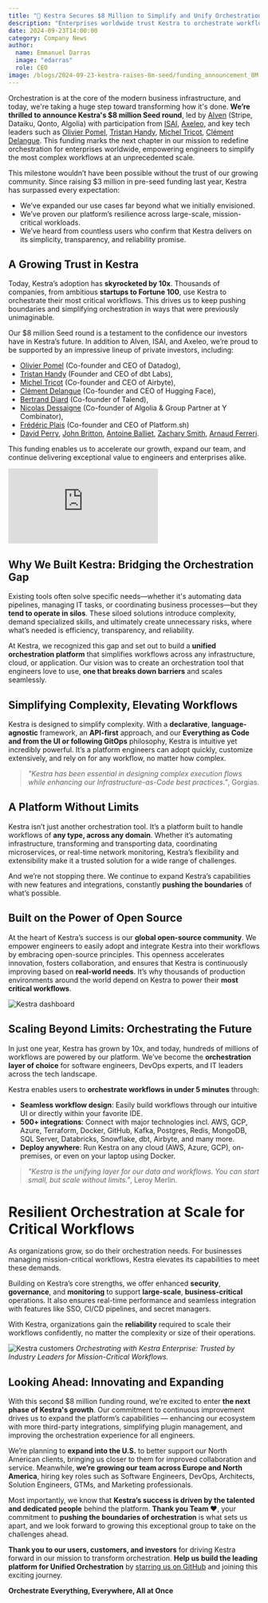 ```yaml
---
title: "🚀 Kestra Secures $8 Million to Simplify and Unify Orchestration for All Engineers"
description: "Enterprises worldwide trust Kestra to orchestrate workflows at any scale, and today, we are proud to announce our seed round, a testament to the strong adoption and confidence in our platform’s ability to power critical operations across industries."
date: 2024-09-23T14:00:00
category: Company News
author:
  name: Emmanuel Darras
  image: "edarras"
  role: CEO
image: /blogs/2024-09-23-kestra-raises-8m-seed/funding_announcement_8M.jpg
---
```


Orchestration is at the core of the modern business infrastructure, and today, we're taking a huge step toward transforming how it's done. **We’re thrilled to announce Kestra's $8 million Seed round**, led by [Alven](https://alven.co/) (Stripe, Dataiku, Qonto, Algolia) with participation from [ISAI](https://www.isai.fr/), [Axeleo](https://www.axc.vc/), and key tech leaders such as [Olivier Pomel](https://www.linkedin.com/in/olivierpomel/), [Tristan Handy](https://www.linkedin.com/in/tristanhandy), [Michel Tricot](https://www.linkedin.com/in/micheltricot/), [Clément Delangue](https://www.linkedin.com/in/clementdelangue). This funding marks the next chapter in our mission to redefine orchestration for enterprises worldwide, empowering engineers to simplify the most complex workflows at an unprecedented scale.

This milestone wouldn’t have been possible without the trust of our growing community. Since raising $3 million in pre-seed funding last year, Kestra has surpassed every expectation:

- We’ve expanded our use cases far beyond what we initially envisioned.
- We’ve proven our platform’s resilience across large-scale, mission-critical workloads.
- We’ve heard from countless users who confirm that Kestra delivers on its simplicity, transparency, and reliability promise.

## A Growing Trust in Kestra

Today, Kestra’s adoption has **skyrocketed by 10x**. Thousands of companies, from ambitious **startups to Fortune 100**, use Kestra to orchestrate their most critical workflows. This drives us to keep pushing boundaries and simplifying orchestration in ways that were previously unimaginable.

Our $8 million Seed round is a testament to the confidence our investors have in Kestra’s future. In addition to Alven, ISAI, and Axeleo, we’re proud to be supported by an impressive lineup of private investors, including:

- [Olivier Pomel](https://www.linkedin.com/in/olivierpomel/) (Co-founder and CEO of Datadog),
- [Tristan Handy](https://www.linkedin.com/in/tristanhandy) (Founder and CEO of dbt Labs),
- [Michel Tricot](https://www.linkedin.com/in/micheltricot/) (Co-founder and CEO of Airbyte),
- [Clément Delangue](https://www.linkedin.com/in/clementdelangue) (Co-founder and CEO of Hugging Face),
- [Bertrand Diard](https://www.linkedin.com/in/bertranddiard) (Co-founder of Talend),
- [Nicolas Dessaigne](https://www.linkedin.com/in/nicolasdessaigne/) (Co-founder of Algolia & Group Partner at Y Combinator),
- [Frédéric Plais](https://www.linkedin.com/in/fplais/) (Co-founder and CEO of Platform.sh)
- [David Perry](https://www.linkedin.com/in/david-perry-8ab707/), [John Britton](https://www.linkedin.com/in/johndbritton/), [Antoine Balliet](https://www.linkedin.com/in/antoineballiet/), [Zachary Smith](https://www.linkedin.com/in/zsmith/), [Arnaud Ferreri](https://www.linkedin.com/in/arnaudferreri/).


This funding enables us to accelerate our growth, expand our team, and continue delivering exceptional value to engineers and enterprises alike.

<div class="video-container">
<iframe src="https://www.youtube.com/embed/kf1kSEyjErA?si=fuD04NhbaR4OvlVH" title="YouTube video player" frameborder="0" allow="accelerometer; autoplay; clipboard-write; encrypted-media; gyroscope; picture-in-picture; web-share" referrerpolicy="strict-origin-when-cross-origin" allowfullscreen></iframe>
</div>

## Why We Built Kestra: Bridging the Orchestration Gap

Existing tools often solve specific needs—whether it's automating data pipelines, managing IT tasks, or coordinating business processes—but they **tend to operate in silos**. These siloed solutions introduce complexity, demand specialized skills, and ultimately create unnecessary risks, where what’s needed is efficiency, transparency, and reliability.

At Kestra, we recognized this gap and set out to build a **unified orchestration platform** that simplifies workflows across any infrastructure, cloud, or application. Our vision was to create an orchestration tool that engineers love to use, **one that breaks down barriers** and scales seamlessly.

## Simplifying Complexity, Elevating Workflows

Kestra is designed to simplify complexity. With a **declarative**, **language-agnostic** framework, an **API-first** approach, and our **Everything as Code and from the UI or following GitOps** philosophy, Kestra is intuitive yet incredibly powerful. It’s a platform engineers can adopt quickly, customize extensively, and rely on for any workflow, no matter how complex.

> _"Kestra has been essential in designing complex execution flows while enhancing our Infrastructure-as-Code best practices."_, Gorgias.

## A Platform Without Limits

Kestra isn’t just another orchestration tool. It’s a platform built to handle workflows of **any type, across any domain**. Whether it’s automating infrastructure, transforming and transporting data, coordinating microservices, or real-time network monitoring, Kestra’s flexibility and extensibility make it a trusted solution for a wide range of challenges.


And we’re not stopping there. We continue to expand Kestra’s capabilities with new features and integrations, constantly **pushing the boundaries** of what’s possible.

## Built on the Power of Open Source

At the heart of Kestra’s success is our **global open-source community**. We empower engineers to easily adopt and integrate Kestra into their workflows by embracing open-source principles. This openness accelerates innovation, fosters collaboration, and ensures that Kestra is continuously improving based on **real-world needs**. It’s why thousands of production environments around the world depend on Kestra to power their **most critical workflows**.

![Kestra dashboard](/blogs/2024-09-23-kestra-raises-8m-seed/dashboard.jpg)

## Scaling Beyond Limits: Orchestrating the Future

In just one year, Kestra has grown by 10x, and today, hundreds of millions of workflows are powered by our platform. We’ve become the **orchestration layer of choice** for software engineers, DevOps experts, and IT leaders across the tech landscape.

Kestra enables users to **orchestrate workflows in under 5 minutes** through:

- **Seamless workflow design**: Easily build workflows through our intuitive UI or directly within your favorite IDE.
- **500+ integrations**: Connect with major technologies incl. AWS, GCP, Azure, Terraform, Docker, GitHub, Kafka, Postgres, Redis, MongoDB, SQL Server, Databricks, Snowflake, dbt, Airbyte, and many more.
- **Deploy anywhere**: Run Kestra on any cloud (AWS, Azure, GCP), on-premises, or even on your laptop using Docker.


> _"Kestra is the unifying layer for our data and workflows. You can start small, but scale without limits."_, Leroy Merlin.

# Resilient Orchestration at Scale for Critical Workflows

As organizations grow, so do their orchestration needs. For businesses managing mission-critical workflows, Kestra elevates its capabilities to meet these demands.

Building on Kestra’s core strengths, we offer enhanced **security**, **governance**, and **monitoring** to support **large-scale**, **business-critical** operations. It also ensures real-time performance and seamless integration with features like SSO, CI/CD pipelines, and secret managers.

With Kestra, organizations gain the **reliability** required to scale their workflows confidently, no matter the complexity or size of their operations.

![Kestra customers](/blogs/2024-09-23-kestra-raises-8m-seed/customers.jpg)
*Orchestrating with Kestra Enterprise: Trusted by Industry Leaders for Mission-Critical Workflows.*

## Looking Ahead: Innovating and Expanding

With this second $8 million funding round, we’re excited to enter **the next phase of Kestra's growth**. Our commitment to continuous improvement drives us to expand the platform’s capabilities — enhancing our ecosystem with more third-party integrations, simplifying plugin management, and improving the orchestration experience for all engineers.


We’re planning to **expand into the U.S.** to better support our North American clients, bringing us closer to them for improved collaboration and service. Meanwhile, **we’re growing our team across Europe and North America**, hiring key roles such as Software Engineers, DevOps, Architects, Solution Engineers, GTMs, and Marketing professionals.

Most importantly, we know that **Kestra’s success is driven by the talented and dedicated people** behind the platform. **Thank you Team ❤️**, your commitment to **pushing the boundaries of orchestration** is what sets us apart, and we look forward to growing this exceptional group to take on the challenges ahead.

**Thank you to our users, customers, and investors** for driving Kestra forward in our mission to transform orchestration. **Help us build the leading platform for Unified Orchestration** by [starring us on GitHub](https://go.kestra.io/github-fundraise) and joining this exciting journey.

**Orchestrate Everything, Everywhere, All at Once**
